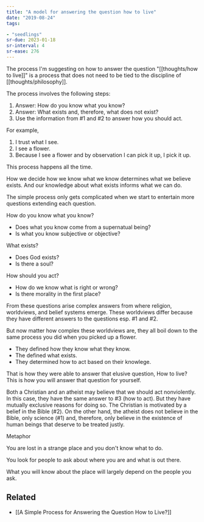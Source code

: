 ```yaml
---
title: "A model for answering the question how to live"
date: "2019-08-24"
tags:

- "seedlings"
sr-due: 2023-01-18
sr-interval: 4
sr-ease: 276
---
```


The process I'm suggesting on how to answer the question "[[thoughts/how to live]]" is a process that does not need to be tied to the discipline of [[thoughts/philosophy]].

The process involves the following steps:
1. Answer: How do you know what you know?
2. Answer: What exists and, therefore, what does not exist?
3. Use the information from #1 and #2 to answer how you should act.

For example,
1. I trust what I see.
2. I see a flower.
3. Because I see a flower and by observation I can pick it up, I pick it up.

This process happens all the time.

How we decide how we know what we know determines what we believe exists. And our knowledge about what exists informs what we can do.

The simple process only gets complicated when we start to entertain more questions extending each question.

How do you know what you know?
- Does what you know come from a supernatual being?
- Is what you know subjective or objective?

What exists?
- Does God exists?
- Is there a soul?

How should you act?
- How do we know what is right or wrong?
- Is there morality in the first place?

From these questions arise complex answers from where religion, worldviews, and belief systems emerge. These worldviews differ because they have different answers to the questions esp. #1 and #2.

But now matter how complex these worldviews are, they all boil down to the same process you did when you picked up a flower.
- They defined how they know what they know.
- The defined what exists.
- They determined how to act based on their knowlege.

That is how they were able to answer that elusive question, How to live? This is how you will answer that question for yourself.

Both a Christian and an atheist may believe that we should act nonviolently. In this case, they have the same answer to #3 (how to act). But they have mutually exclusive reasons for doing so. The Christian is motivated by a belief in the Bible (#2). On the other hand, the atheist does not believe in the Bible, only science (#1) and, therefore, only believe in the existence of human beings that deserve to be treated justly.

Metaphor

You are lost in a strange place and you don't know what to do.

You look for people to ask about where you are and what is out there.

What you will know about the place will largely depend on the people you ask.

## Related

- [[A Simple Process for Answering the Question How to Live?]]
